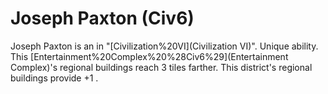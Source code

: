 # Joseph Paxton (Civ6)

Joseph Paxton is an in "[Civilization%20VI](Civilization VI)".
Unique ability.
This [Entertainment%20Complex%20%28Civ6%29](Entertainment Complex)'s regional buildings reach 3 tiles farther.
This district's regional buildings provide +1 .